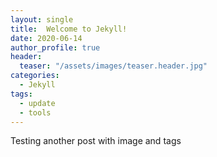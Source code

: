 ```yaml
---
layout: single
title:  Welcome to Jekyll!
date: 2020-06-14
author_profile: true
header:
  teaser: "/assets/images/teaser.header.jpg"
categories:
  - Jekyll
tags:
  - update
  - tools
---
```


Testing another post with image and tags
